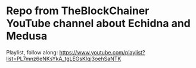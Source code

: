# Repo from TheBlockChainer YouTube channel about Echidna and Medusa

Playlist, follow along: https://www.youtube.com/playlist?list=PL7mnz6eNKsYkA_tgLEGsKIqj3oehSaNTK
